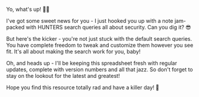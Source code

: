 Yo, what's up! 👊🏼

I've got some sweet news for you - I just hooked you up with a note jam-packed with HUNTERS search queries all about security. Can you dig it? 😎

But here's the kicker - you're not just stuck with the default search queries. You have complete freedom to tweak and customize them however you see fit. It's all about making the search work for you, baby!

Oh, and heads up - I'll be keeping this spreadsheet fresh with regular updates, complete with version numbers and all that jazz. So don't forget to stay on the lookout for the latest and greatest!

Hope you find this resource totally rad and have a killer day! 🤙
